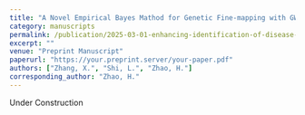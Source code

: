 ```yaml
---
title: "A Novel Empirical Bayes Mathod for Genetic Fine-mapping with GWAS Summary Statistics"
category: manuscripts
permalink: /publication/2025-03-01-enhancing-identification-of-disease-causing-genetic-features
excerpt: ""
venue: "Preprint Manuscript"
paperurl: "https://your.preprint.server/your-paper.pdf"
authors: ["Zhang, X.", "Shi, L.", "Zhao, H."]
corresponding_author: "Zhao, H."
---
```

  
Under Construction


<!--  
  The “citation” line below will automatically be rendered in small font on the standalone publication page,  
  so you don’t need to repeat it in the body above.  
-->
